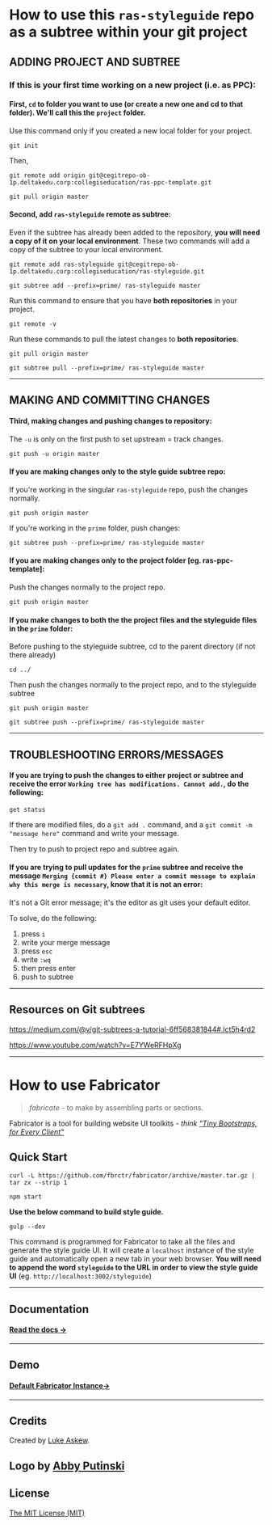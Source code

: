 # How to use this `ras-styleguide` repo as a subtree within your git project

## ADDING PROJECT AND SUBTREE

### If this is your first time working on a new project (i.e. as PPC):

#### First, `cd` to folder you want to use (or create a new one and cd to that folder). We'll call this the `project` folder.

Use this command only if you created a new local folder for your project.
```shell
git init
```

Then,
```shell
git remote add origin git@cegitrepo-ob-1p.deltakedu.corp:collegiseducation/ras-ppc-template.git

git pull origin master
```

#### Second, add `ras-styleguide` remote as subtree:

Even if the subtree has already been added to the repository, **you will need a copy of it on your local environment**. These two commands will add a copy of the subtree to your local environment.

```shell
git remote add ras-styleguide git@cegitrepo-ob-1p.deltakedu.corp:collegiseducation/ras-styleguide.git

git subtree add --prefix=prime/ ras-styleguide master
```

Run this command to ensure that you have **both repositories** in your project.
```shell
git remote -v
```

Run these commands to pull the latest changes to **both repositories**.
```shell
git pull origin master

git subtree pull --prefix=prime/ ras-styleguide master
```
---
## MAKING AND COMMITTING CHANGES

#### Third, making changes and pushing changes to repository:

The `-u` is only on the first push to set upstream = track changes.
```shell
git push -u origin master
```

#### If you are making changes only to the style guide subtree repo:
If you're working in the singular `ras-styleguide` repo, push the changes normally.
```shell
git push origin master
```

If you're working in the `prime` folder, push changes:
```shell
git subtree push --prefix=prime/ ras-styleguide master
```

#### If you are making changes only to the project folder [eg. ras-ppc-template]:

Push the changes normally to the project repo.
```shell
git push origin master
```

#### If you make changes to both the the project files and the styleguide files in the `prime` folder:

Before pushing to the styleguide subtree, cd to the parent directory (if not there already)

```shell
cd ../
```

Then push the changes normally to the project repo, and to the styleguide subtree
```shell
git push origin master

git subtree push --prefix=prime/ ras-styleguide master
```

---
## TROUBLESHOOTING ERRORS/MESSAGES

#### If you are trying to push the changes to either project or subtree and receive the error `Working tree has modifications. Cannot add.`, do the following:

```shell
get status
```
If there are modified files, do a `git add .` command, and a `git commit -m "message here"` command and write your message.

Then try to push to project repo and subtree again.

#### If you are trying to pull updates for the `prime` subtree and receive the message `Merging {commit #} Please enter a commit message to explain why this merge is necessary`, know that it is not an error:
It's not a Git error message; it's the editor as git uses your default editor.

 To solve, do the following:

1. press `i`
2. write your merge message
3. press `esc`
4. write `:wq`
5. then press enter
6. push to subtree
---
## Resources on Git subtrees

https://medium.com/@v/git-subtrees-a-tutorial-6ff568381844#.lct5h4rd2

https://www.youtube.com/watch?v=E7YWeRFHpXg

---

# How to use Fabricator

> _fabricate_ - to make by assembling parts or sections.

Fabricator is a tool for building website UI toolkits - _think ["Tiny Bootstraps, for Every Client"](http://daverupert.com/2013/04/responsive-deliverables/#tiny-bootstraps-for-every-client)_

## Quick Start

```shell
curl -L https://github.com/fbrctr/fabricator/archive/master.tar.gz | tar zx --strip 1

npm start
```

**Use the below command to build style guide.**
```shell
gulp --dev
```

This command is programmed for Fabricator to take all the files and generate the style guide UI. It will create a `localhost` instance of the style guide and automatically open a new tab in your web browser. **You will need to append the word `styleguide` to the URL in order to view the style guide UI** (eg. `http://localhost:3002/styleguide`)

---
## Documentation

#### [Read the docs →](http://fbrctr.github.io/docs)
---
## Demo

#### [Default Fabricator Instance→](http://fbrctr.github.io/demo)
---
## Credits

Created by [Luke Askew](http://twitter.com/lukeaskew).

Logo by [Abby Putinski](https://abbyputinski.com/)
---
## License

[The MIT License (MIT)](http://opensource.org/licenses/mit-license.php)
